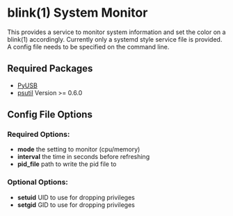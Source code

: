 # blink(1) System Monitor

This provides a service to monitor system information and set the color on a 
blink(1) accordingly.  Currently only a systemd style service file is provided. 
A config file needs to be specified on the command line.

## Required Packages

 * [PyUSB](http://sourceforge.net/projects/pyusb/)
 * [psutil](http://code.google.com/p/psutil/) Version >= 0.6.0

## Config File Options

### Required Options:
 * __mode__ the setting to monitor (cpu/memory)
 * __interval__ the time in seconds before refreshing
 * __pid_file__ path to write the pid file to

### Optional Options:
 * __setuid__ UID to use for dropping privileges
 * __setgid__ GID to use for dropping privileges
